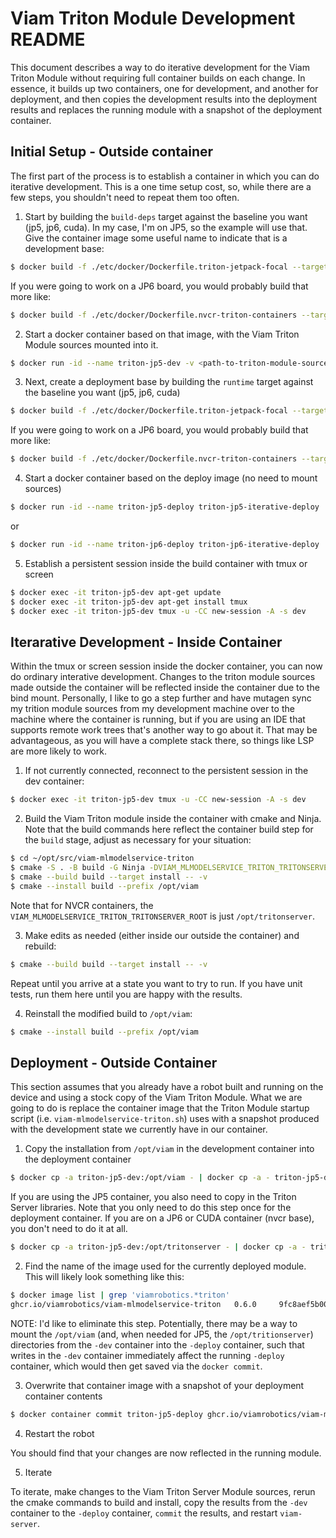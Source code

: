 # Viam Triton Module Development README

This document describes a way to do iterative development for the Viam Triton Module without requiring full container
builds on each change.
In essence, it builds up two containers, one for development, and another for deployment, and then copies the development
results into the deployment results and replaces the running module with a snapshot of the deployment container.

## Initial Setup - Outside container

The first part of the process is to establish a container in which you can do iterative development.
This is a one time setup cost, so, while there are a few steps, you shouldn't need to repeat them too often.

1. Start by building the `build-deps` target against the baseline you want (jp5, jp6, cuda).
In my case, I'm on JP5, so the example will use that.
Give the container image some useful name to indicate that is a development base:

```sh
$ docker build -f ./etc/docker/Dockerfile.triton-jetpack-focal --target build-deps . -t triton-jp5-iterative-dev
```

If you were going to work on a JP6 board, you would probably build that more like:

```sh
$ docker build -f ./etc/docker/Dockerfile.nvcr-triton-containers --target build-deps --build-arg JETPACK=1 . -t triton-jp6-iterative-dev
```


2. Start a docker container based on that image, with the Viam Triton Module sources mounted into it.

```sh
$ docker run -id --name triton-jp5-dev -v <path-to-triton-module-sources>:/root/opt/src/viam-mlmodelservice-triton triton-jp5-iterative-dev
```

3. Next, create a deployment base by building the `runtime` target against the baseline you want (jp5, jp6, cuda)

```sh
$ docker build -f ./etc/docker/Dockerfile.triton-jetpack-focal --target runtime . -t triton-jp5-iterative-deploy
```

If you were going to work on a JP6 board, you would probably build that more like:

```sh
$ docker build -f ./etc/docker/Dockerfile.nvcr-triton-containers --target runtime --build-arg JETPACK=1 . -t triton-jp6-iterative-deploy
```

4. Start a docker container based on the deploy image (no need to mount sources)

```sh
$ docker run -id --name triton-jp5-deploy triton-jp5-iterative-deploy
```

or

```sh
$ docker run -id --name triton-jp6-deploy triton-jp6-iterative-deploy
```

5. Establish a persistent session inside the build container with tmux or screen

```sh
$ docker exec -it triton-jp5-dev apt-get update
$ docker exec -it triton-jp5-dev apt-get install tmux
$ docker exec -it triton-jp5-dev tmux -u -CC new-session -A -s dev
```

## Iterarative Development - Inside Container

Within the tmux or screen session inside the docker container, you can now do ordinary interative development.
Changes to the triton module sources made outside the container will be reflected inside the container due to the bind mount.
Personally, I like to go a step further and have mutagen sync my trition module sources from my development machine over to the machine where the container is running, but if you are using an IDE that supports remote work trees that's another way to go about it.
That may be advantageous, as you will have a complete stack there, so things like LSP are more likely to work.

1. If not currently connected, reconnect to the persistent session in the dev container:

```sh
$ docker exec -it triton-jp5-dev tmux -u -CC new-session -A -s dev
```

2. Build the Viam Triton module inside the container with cmake and Ninja.
Note that the build commands here reflect the container build step for the `build` stage, adjust as necessary for your situation:

```sh
$ cd ~/opt/src/viam-mlmodelservice-triton
$ cmake -S . -B build -G Ninja -DVIAM_MLMODELSERVICE_TRITON_TRITONSERVER_ROOT=/opt/tritonserver/tritonserver -DCMAKE_BUILD_TYPE=RelWithDebInfo -DCMAKE_PREFIX_PATH=/opt/viam
$ cmake --build build --target install -- -v
$ cmake --install build --prefix /opt/viam
```

Note that for NVCR containers, the `VIAM_MLMODELSERVICE_TRITON_TRITONSERVER_ROOT` is just `/opt/tritonserver`.

3. Make edits as needed (either inside our outside the container) and rebuild:

```sh
$ cmake --build build --target install -- -v
```

Repeat until you arrive at a state you want to try to run.
If you have unit tests, run them here until you are happy with the results.


4. Reinstall the modified build to `/opt/viam`:
```sh
$ cmake --install build --prefix /opt/viam
```

## Deployment - Outside Container

This section assumes that you already have a robot built and running on the device and using a stock copy of the Viam Triton Module.
What we are going to do is replace the container image that the Triton Module startup script (i.e. `viam-mlmodelservice-triton.sh`) uses with a snapshot produced with the development state we currently have in our container.

1. Copy the installation from `/opt/viam` in the development container into the deployment container

```sh
$ docker cp -a triton-jp5-dev:/opt/viam - | docker cp -a - triton-jp5-deploy:/opt
```

If you are using the JP5 container, you also need to copy in the Triton Server libraries.
Note that you only need to do this step once for the deployment container.
If you are on a JP6 or CUDA container (nvcr base), you don't need to do it at all.

```sh
$ docker cp -a triton-jp5-dev:/opt/tritonserver - | docker cp -a - triton-jp5-deploy:/opt
```

2. Find the name of the image used for the currently deployed module.
This will likely look something like this:

```sh
$ docker image list | grep 'viamrobotics.*triton'
ghcr.io/viamrobotics/viam-mlmodelservice-triton   0.6.0     9fc8aef5b007   5 months ago     7.71GB
```

NOTE: I'd like to eliminate this step.
Potentially, there may be a way to mount the `/opt/viam` (and, when needed for JP5, the `/opt/tritionserver`) directories from the `-dev` container into the `-deploy` container, such that writes in the `-dev` container immediately affect the running `-deploy` container, which would then get saved via the `docker commit`.

3. Overwrite that container image with a snapshot of your deployment container contents

```sh
$ docker container commit triton-jp5-deploy ghcr.io/viamrobotics/viam-mlmodelservice-triton:0.6.0
```

4. Restart the robot

You should find that your changes are now reflected in the running module.

5. Iterate

To iterate, make changes to the Viam Triton Server Module sources, rerun the cmake commands to build and install, copy the results from the `-dev` container to the `-deploy` container, `commit` the results, and restart `viam-server`.
